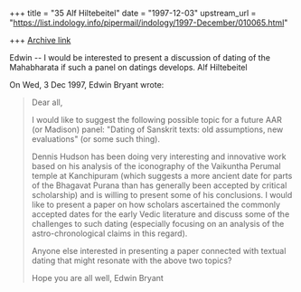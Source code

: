 +++
title = "35 Alf Hiltebeitel"
date = "1997-12-03"
upstream_url = "https://list.indology.info/pipermail/indology/1997-December/010065.html"

+++
[Archive link](https://list.indology.info/pipermail/indology/1997-December/010065.html)

Edwin -- I would be interested to present a discussion of dating of the
Mahabharata if such a panel on datings develops.  Alf Hiltebeitel

On Wed, 3 Dec 1997, Edwin Bryant wrote:

> Dear all,
>
> I would like to suggest the following possible topic for a future AAR (or
> Madison) panel: "Dating of Sanskrit texts: old assumptions, new
> evaluations" (or some such thing).
>
> Dennis Hudson has been doing very interesting and innovative work
> based on his analysis of the iconography of the Vaikuntha
> Perumal temple at Kanchipuram (which suggests a more ancient date for
> parts of the Bhagavat Purana than has generally been accepted by critical
> scholarship) and is willing to present some of his conclusions.  I would
> like to present a paper on how scholars ascertained the commonly accepted
> dates for the early Vedic literature and discuss some of the challenges
> to such dating (especially focusing on an analysis of the
> astro-chronological claims in this regard).
>
> Anyone else interested in presenting a paper connected with textual dating
> that might resonate with the above two topics?
>
> Hope you are all well,   Edwin Bryant
>



